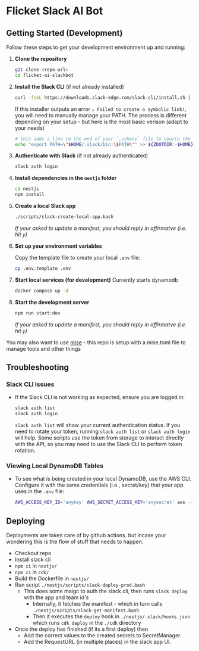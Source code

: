 # Flicket Slack AI Bot

## Getting Started (Development)

Follow these steps to get your development environment up and running:

1. **Clone the repository**

   ```bash
   git clone <repo-url>
   cd flicket-ai-slackbot
   ```

1. **Install the Slack CLI** (if not already installed)

   ```sh
   curl -fsSL https://downloads.slack-edge.com/slack-cli/install.sh | bash
   ```

   If this installer outputs an error `⚠️ Failed to create a symbolic link!`, you will need to manually manage your PATH. The process is different depending on your setup - but here is the most basic verison (adapt to your needs)

   ```sh
   # this adds a line to the end of your `.zshenv` file to source the slack binary form where it was installed
   echo "export PATH=\"$HOME/.slack/bin:\$PATH\"" >> ${ZDOTDIR:-$HOME}/.zshenv
   ```

1. **Authenticate with Slack** (if not already authenticated)

   ```bash
   slack auth login
   ```

1. **Install dependencies in the `nestjs` folder**

   ```bash
   cd nestjs
   npm install
   ```

1. **Create a local Slack app**

   ```bash
   ./scripts/slack-create-local-app.bash
   ```

   _If your asked to update a manifest, you should reply in affirmatve (i.e. hit `y`)_

1. **Set up your environment variables**

   Copy the template file to create your local `.env` file:

   ```bash
   cp .env.template .env

   ```

1. **Start local services (for development)**
   Currently starts dynamodb

   ```bash
   docker compose up -d
   ```

1. **Start the development server**

   ```bash
   npm run start:dev
   ```

   _If your asked to update a manifest, you should reply in affirmatve (i.e. hit `y`)_

You may also want to use [mise](https://mise.jdx.dev/) - this repo is setup with a mise.toml file to manage tools and other things

## Troubleshooting

### Slack CLI Issues

- If the Slack CLI is not working as expected, ensure you are logged in:
  ```bash
  slack auth list
  slack auth login
  ```
  `slack auth list` will show your current authentication status. If you need to rotate your token, running `slack auth list` or `slack auth login` will help. Some scripts use the token from storage to interact directly with the API, so you may need to use the Slack CLI to perform token rotation.

### Viewing Local DynamoDB Tables

- To see what is being created in your local DynamoDB, use the AWS CLI. Configure it with the same credentials (i.e., secret/key) that your app uses in the `.env` file:
  ```bash
  AWS_ACCESS_KEY_ID='anykey' AWS_SECRET_ACCESS_KEY='anysecret' aws --region localhost --endpoint http://localhost:8000 dynamodb list-tables
  ```

## Deploying

Deployments are taken care of by github actions. but incase your wondering this is the flow of stuff that needs to happen.

- Checkout repo
- Install slack cli
- `npm ci` in `nestjs/`
- `npm ci` in `cdk/`
- Build the Dockerfile in `nestjs/`
- Run script `./nestjs/scripts/slack-deploy-prod.bash`
  - This does some maigc to auth the slack cli, then runs `slack deploy` with the app and team id's
    - Internally, it fetches the manifest - which in turn calls `./nestjs/scripts/slack-get-manifest.bash`
    - Then it executes the `deploy` hook in `./nestjs/.slack/hooks.json` which runs `cdk deploy` in the `./cdk` directory
- Once the deploy has finished (if its a first deploy) then
  - Add the correct values to the created secrets to SecretManager.
  - Add the RequestURL (in multiple places) in the slack app UI.
